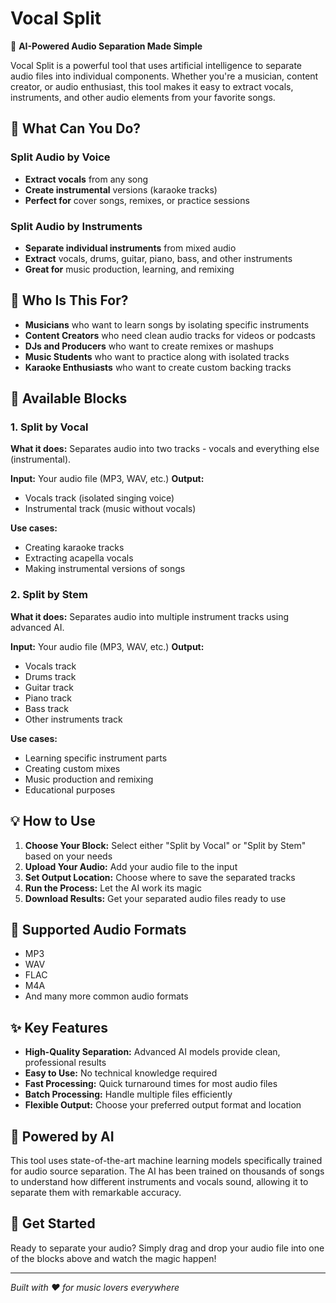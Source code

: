# Vocal Split

🎵 **AI-Powered Audio Separation Made Simple**

Vocal Split is a powerful tool that uses artificial intelligence to separate audio files into individual components. Whether you're a musician, content creator, or audio enthusiast, this tool makes it easy to extract vocals, instruments, and other audio elements from your favorite songs.

## 🚀 What Can You Do?

### Split Audio by Voice
- **Extract vocals** from any song
- **Create instrumental** versions (karaoke tracks)
- **Perfect for** cover songs, remixes, or practice sessions

### Split Audio by Instruments
- **Separate individual instruments** from mixed audio
- **Extract** vocals, drums, guitar, piano, bass, and other instruments
- **Great for** music production, learning, and remixing

## 🎯 Who Is This For?

- **Musicians** who want to learn songs by isolating specific instruments
- **Content Creators** who need clean audio tracks for videos or podcasts
- **DJs and Producers** who want to create remixes or mashups
- **Music Students** who want to practice along with isolated tracks
- **Karaoke Enthusiasts** who want to create custom backing tracks

## 🧩 Available Blocks

### 1. Split by Vocal
**What it does:** Separates audio into two tracks - vocals and everything else (instrumental).

**Input:** Your audio file (MP3, WAV, etc.)
**Output:**
- Vocals track (isolated singing voice)
- Instrumental track (music without vocals)

**Use cases:**
- Creating karaoke tracks
- Extracting acapella vocals
- Making instrumental versions of songs

### 2. Split by Stem
**What it does:** Separates audio into multiple instrument tracks using advanced AI.

**Input:** Your audio file (MP3, WAV, etc.)
**Output:**
- Vocals track
- Drums track
- Guitar track
- Piano track
- Bass track
- Other instruments track

**Use cases:**
- Learning specific instrument parts
- Creating custom mixes
- Music production and remixing
- Educational purposes

## 💡 How to Use

1. **Choose Your Block:** Select either "Split by Vocal" or "Split by Stem" based on your needs
2. **Upload Your Audio:** Add your audio file to the input
3. **Set Output Location:** Choose where to save the separated tracks
4. **Run the Process:** Let the AI work its magic
5. **Download Results:** Get your separated audio files ready to use

## 🎼 Supported Audio Formats

- MP3
- WAV
- FLAC
- M4A
- And many more common audio formats

## ✨ Key Features

- **High-Quality Separation:** Advanced AI models provide clean, professional results
- **Easy to Use:** No technical knowledge required
- **Fast Processing:** Quick turnaround times for most audio files
- **Batch Processing:** Handle multiple files efficiently
- **Flexible Output:** Choose your preferred output format and location

## 🤖 Powered by AI

This tool uses state-of-the-art machine learning models specifically trained for audio source separation. The AI has been trained on thousands of songs to understand how different instruments and vocals sound, allowing it to separate them with remarkable accuracy.

## 🎵 Get Started

Ready to separate your audio? Simply drag and drop your audio file into one of the blocks above and watch the magic happen!

---

*Built with ❤️ for music lovers everywhere*